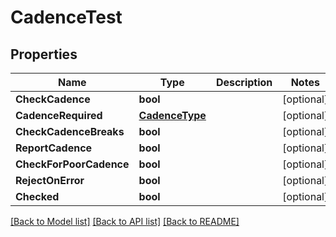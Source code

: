 # CadenceTest

## Properties

Name | Type | Description | Notes
------------ | ------------- | ------------- | -------------
**CheckCadence** | **bool** |  | [optional] 
**CadenceRequired** | [**CadenceType**](cadence_type.md) |  | [optional] 
**CheckCadenceBreaks** | **bool** |  | [optional] 
**ReportCadence** | **bool** |  | [optional] 
**CheckForPoorCadence** | **bool** |  | [optional] 
**RejectOnError** | **bool** |  | [optional] 
**Checked** | **bool** |  | [optional] 

[[Back to Model list]](../README.md#documentation-for-models) [[Back to API list]](../README.md#documentation-for-api-endpoints) [[Back to README]](../README.md)


